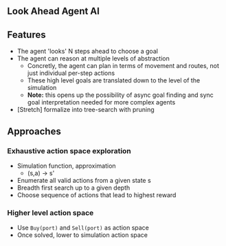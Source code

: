 ## Look Ahead Agent AI

## Features
- The agent 'looks' N steps ahead to choose a goal
- The agent can reason at multiple levels of abstraction
    - Concretly, the agent can plan in terms of movement and routes, not just individual per-step actions
    - These high level goals are translated down to the level of the simulation
    - **Note:** this opens up the possibility of async goal finding and sync goal interpretation needed 
      for more complex agents
- [Stretch] formalize into tree-search with pruning

## Approaches

### Exhaustive action space exploration

- Simulation function, approximation
    - (s,a) -> s'
- Enumerate all valid actions from a given state s
- Breadth first search up to a given depth  
- Choose sequence of actions that lead to highest reward

### Higher level action space

- Use `Buy(port)` and `Sell(port)` as action space 
- Once solved, lower to simulation action space 